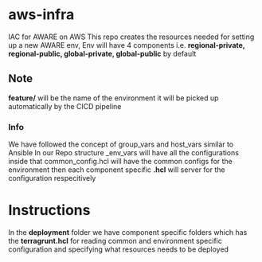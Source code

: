# aws-infra
IAC for AWARE on AWS 
This repo creates the resources needed for setting up a new AWARE env,
Env will have 4 components i.e. **regional-private, regional-public, global-private, global-public** by default


## Note
**feature/<envionment>** will be the name of the environment it will be picked up automatically by the CICD pipeline

### Info
We have followed the concept of group_vars and host_vars similar to Ansible
In our Repo structure _env_vars will have all the configurations inside that common_config.hcl will have the common configs for the environment then each component specific **<component>.hcl** will server for the configuration respecitively

# Instructions
In the **deployment** folder we have component specific folders which has the **terragrunt.hcl** for reading common and environment specific configuration and specifying what resources needs to be deployed 
